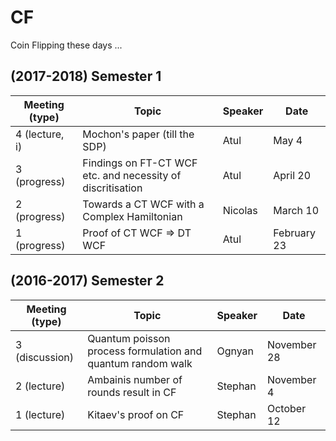 # CF
Coin Flipping these days ...

## (2017-2018) Semester 1
| Meeting (type)    | Topic  | Speaker   | Date |
| --          | -- |-- | --| 
| 4 (lecture, i)  | Mochon's paper (till the SDP)  | Atul  | May 4 |
| 3 (progress)   | Findings on FT-CT WCF etc. and necessity of discritisation  | Atul  | April 20 |
| 2 (progress)  | Towards a CT WCF with a Complex Hamiltonian  | Nicolas  | March 10 | 
| 1 (progress)  | Proof of CT WCF => DT WCF  | Atul | February 23 | 

## (2016-2017) Semester 2
| Meeting (type) | Topic  | Speaker   | Date |
| -- | -- | --- | --|
| 3 (discussion) | Quantum poisson process formulation and quantum random walk | Ognyan | November 28 |
| 2 (lecture) | Ambainis number of rounds result in CF | Stephan | November 4 |
| 1 (lecture) | Kitaev's proof on CF | Stephan | October 12 |
